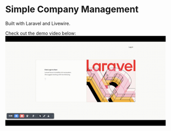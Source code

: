 # Simple Company Management
Built with Laravel and Livewire.

Check out the demo video below:
![Demo](2qcompany.gif)
